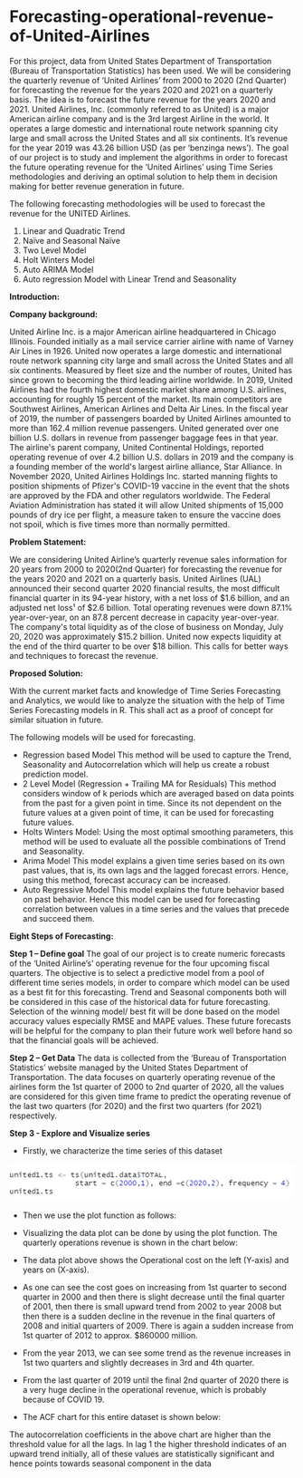 # Forecasting-operational-revenue-of-United-Airlines

For this project, data from United States Department of Transportation (Bureau of Transportation Statistics) has been used.  We will be considering the quarterly revenue of ‘United Airlines’ from 2000 to 2020 (2nd Quarter) for forecasting the revenue for the years 2020 and 2021 on a quarterly basis. The idea is to forecast the future revenue for the years 2020 and 2021. United Airlines, Inc. (commonly referred to as United) is a major American airline company and
is the 3rd largest Airline in the world. It operates a large domestic and international route network spanning city large and small across the United States and all six continents. It’s revenue for the year 2019 was 43.26 billion USD (as per ‘benzinga news’). The goal of our project is to study and implement the algorithms in order to forecast the future operating revenue for the ‘United Airlines’ using Time Series methodologies and deriving an optimal solution to help them in decision making for better revenue generation in future.

The following forecasting methodologies will be used to forecast the revenue for the UNITED Airlines.
1.	Linear and Quadratic Trend
2.	Naïve and Seasonal Naïve
3.	Two Level Model
4.	Holt Winters Model
5.	Auto ARIMA Model
6.	Auto regression Model with Linear Trend and Seasonality

**Introduction:**

**Company background:**

United Airline Inc. is a major American airline headquartered in Chicago Illinois. Founded initially as a mail service carrier airline with name of Varney Air Lines in 1926. 
United now operates a large domestic and international route network spanning city large and small across the United States and all six continents. Measured by fleet size and the number of routes, United has since grown to becoming the third leading airline worldwide. In 2019, United Airlines had the fourth highest domestic market share among U.S. airlines, accounting for roughly 15 percent of the market. Its main competitors are Southwest Airlines, American Airlines and Delta Air Lines. In the fiscal year of 2019, the number of passengers boarded by United Airlines amounted to more than 162.4 million revenue passengers. United generated over one billion U.S. dollars in revenue from passenger baggage fees in that year. The airline's parent company, United Continental Holdings, reported operating revenue of over 4.2 billion U.S. dollars in 2019 and the company is a founding member of the world's largest airline alliance, Star Alliance. In November 2020, United Airlines Holdings Inc. started manning flights to position shipments of Pfizer's COVID-19 vaccine in the event that the shots are approved by the FDA and other regulators worldwide. The Federal Aviation Administration has stated it will allow United shipments of 15,000 pounds of dry ice per flight, a measure taken to ensure the vaccine does not spoil, which is five times more than normally permitted.



**Problem Statement:**

We are considering United Airline’s quarterly revenue sales information for 20 years from 2000 to 2020(2nd Quarter) for forecasting the revenue for the years 2020 and 2021 on a quarterly basis. United Airlines (UAL) announced their second quarter 2020 financial results, the most difficult financial quarter in its 94-year history, with a net loss of $1.6 billion, and an adjusted net loss¹ of $2.6 billion. Total operating revenues were down 87.1% year-over-year, on an 87.8 percent decrease in capacity year-over-year. The company's total liquidity as of the close of business on Monday, July 20, 2020 was approximately $15.2 billion. United now expects liquidity at the end of the third quarter to be over $18 billion. This calls for better ways and techniques to forecast the revenue.

**Proposed Solution:**

With the current market facts and knowledge of Time Series Forecasting and Analytics, we would like to analyze the situation with the help of Time Series Forecasting models in R. This shall act as a proof of concept for similar situation in future.

The following models will be used for forecasting.
-	Regression based Model
This method will be used to capture the Trend, Seasonality and Autocorrelation which will help us create a robust prediction model.
-	2 Level Model (Regression + Trailing MA for Residuals)
This method considers window of k periods which are averaged based on data points from the past for a given point in time. Since its not dependent on the future values at a given point of time, it can be used for forecasting future values.
-	Holts Winters Model:
Using the most optimal smoothing parameters, this method will be used to evaluate all the possible combinations of Trend and Seasonality.
-	Arima Model
This model explains a given time series based on its own past values, that is, its own lags and the lagged forecast errors. Hence, using this method, forecast accuracy can be increased.
-	Auto Regressive Model
This model explains the future behavior based on past behavior. Hence this model can be used for forecasting correlation between values in a time series and the values that precede and succeed them.
 

**Eight Steps of Forecasting:**

**Step 1 – Define goal** 
The goal of our project is to create numeric forecasts of the ‘United Airline’s’ operating revenue for the four upcoming fiscal quarters. The objective is to select a predictive model from a pool of different time series models, in order to compare which model can be used as a best fit for this forecasting. Trend and Seasonal components both will be considered in this case of the historical data for future forecasting. Selection of the winning model/ best fit will be done based on the model accuracy values especially RMSE and MAPE values. These future forecasts will be helpful for the company to plan their future work well before hand so that the financial goals will be achieved.

**Step 2 – Get Data** 
The data is collected from the ‘Bureau of Transportation Statistics’ website managed by the United States Department of Transportation. The data focuses on quarterly operating revenue of the airlines form the 1st quarter of 2000 to 2nd quarter of 2020, all the values are considered for this given time frame to predict the operating revenue of the last two quarters (for 2020) and the first two quarters (for 2021) respectively.

**Step 3 - Explore and Visualize series** 
-	Firstly, we characterize the time series of this dataset 

![](Images/1.png)
 
-	Then we use the plot function as follows:
 
-	Visualizing the data plot can be done by using the plot function. The quarterly operations revenue is shown in the chart below:

-	The data plot above shows the Operational cost on the left (Y-axis) and years on (X-axis).
-	As one can see the cost goes on increasing from 1st quarter to second quarter in 2000 and then there is slight decrease until the final quarter of 2001, then there is small upward trend from 2002 to year 2008 but then there is a sudden decline in the revenue in the final quarters of 2008 and initial quarters of 2009. There is again a sudden increase from 1st quarter of 2012 to approx. $860000 million.
-	From the year 2013, we can see some trend as the revenue increases in 1st two quarters and slightly decreases in 3rd and 4th quarter.
-	From the last quarter of 2019 until the final 2nd quarter of 2020 there is a very huge decline in the operational revenue, which is probably because of COVID 19.
-	The ACF chart for this entire dataset is shown below:

The autocorrelation coefficients in the above chart are higher than the threshold value for all the lags. In lag 1 the higher threshold indicates of an upward trend initially, all of these values are statistically significant and hence points towards seasonal component in the data

